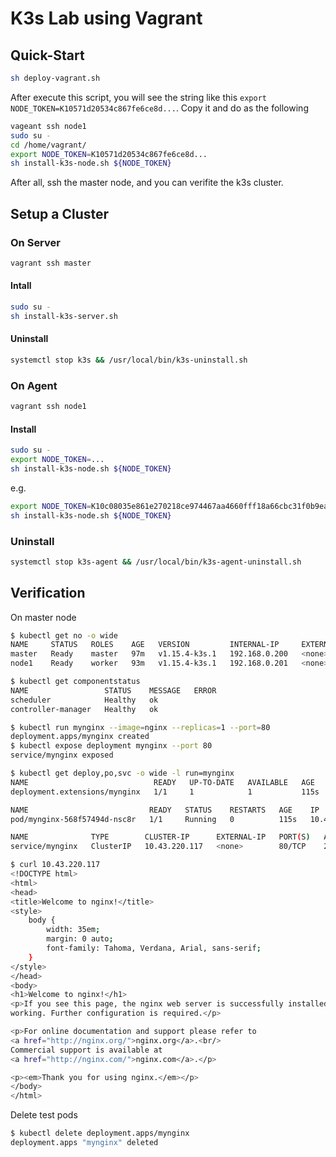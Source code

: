# K3s Lab using Vagrant

## Quick-Start


```sh
sh deploy-vagrant.sh
```
After execute this script, you will see the string like this `export NODE_TOKEN=K10571d20534c867fe6ce8d...`.
Copy it and do as the following

```sh
vageant ssh node1
sudo su -
cd /home/vagrant/
export NODE_TOKEN=K10571d20534c867fe6ce8d...
sh install-k3s-node.sh ${NODE_TOKEN}
```

After all, ssh the master node, and you can verifite the k3s cluster.

## Setup a Cluster

### On Server

```sh
vagrant ssh master
```

#### Intall

```sh
sudo su -
sh install-k3s-server.sh
```
#### Uninstall

```sh
systemctl stop k3s && /usr/local/bin/k3s-uninstall.sh
```

### On Agent

```sh
vagrant ssh node1
```

#### Install

```sh
sudo su -
export NODE_TOKEN=...
sh install-k3s-node.sh ${NODE_TOKEN}
```
e.g.
```sh
export NODE_TOKEN=K10c08035e861e270218ce974467aa4660fff18a66cbc31f0b9eab738b3cc068307::node:a73d1c5cb46e73cfdb0e7d7dcb2f9f15
sh install-k3s-node.sh ${NODE_TOKEN}
```

### Uninstall

```sh
systemctl stop k3s-agent && /usr/local/bin/k3s-agent-uninstall.sh
```

## Verification

On master node

```sh
$ kubectl get no -o wide
NAME     STATUS   ROLES    AGE   VERSION         INTERNAL-IP     EXTERNAL-IP   OS-IMAGE             KERNEL-VERSION      CONTAINER-RUNTIME
master   Ready    master   97m   v1.15.4-k3s.1   192.168.0.200   <none>        Ubuntu 18.04.3 LTS   4.15.0-64-generic   containerd://1.2.8-k3s.1
node1    Ready    worker   93m   v1.15.4-k3s.1   192.168.0.201   <none>        Ubuntu 18.04.3 LTS   4.15.0-64-generic   containerd://1.2.8-k3s.1

$ kubectl get componentstatus
NAME                 STATUS    MESSAGE   ERROR
scheduler            Healthy   ok
controller-manager   Healthy   ok

$ kubectl run mynginx --image=nginx --replicas=1 --port=80
deployment.apps/mynginx created
$ kubectl expose deployment mynginx --port 80
service/mynginx exposed

$ kubectl get deploy,po,svc -o wide -l run=mynginx
NAME                            READY   UP-TO-DATE   AVAILABLE   AGE    CONTAINERS   IMAGES   SELECTOR
deployment.extensions/mynginx   1/1     1            1           115s   mynginx      nginx    run=mynginx

NAME                           READY   STATUS    RESTARTS   AGE    IP          NODE    NOMINATED NODE   READINESS GATES
pod/mynginx-568f57494d-nsc8r   1/1     Running   0          115s   10.42.1.2   node1   <none>           <none>

NAME              TYPE        CLUSTER-IP      EXTERNAL-IP   PORT(S)   AGE   SELECTOR
service/mynginx   ClusterIP   10.43.220.117   <none>        80/TCP    27s   run=mynginx

$ curl 10.43.220.117
<!DOCTYPE html>
<html>
<head>
<title>Welcome to nginx!</title>
<style>
    body {
        width: 35em;
        margin: 0 auto;
        font-family: Tahoma, Verdana, Arial, sans-serif;
    }
</style>
</head>
<body>
<h1>Welcome to nginx!</h1>
<p>If you see this page, the nginx web server is successfully installed and
working. Further configuration is required.</p>

<p>For online documentation and support please refer to
<a href="http://nginx.org/">nginx.org</a>.<br/>
Commercial support is available at
<a href="http://nginx.com/">nginx.com</a>.</p>

<p><em>Thank you for using nginx.</em></p>
</body>
</html>
```

Delete test pods
```sh
$ kubectl delete deployment.apps/mynginx
deployment.apps "mynginx" deleted
```

